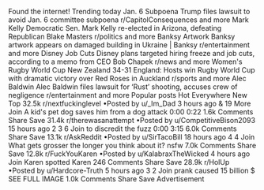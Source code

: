 Found the internet!
Trending today
Jan. 6 Subpoena
Trump files lawsuit to avoid Jan. 6 committee subpoena
r/CapitolConsequences and more
Mark Kelly
Democratic Sen. Mark Kelly re-elected in Arizona, defeating Republican Blake Masters
r/politics and more
Banksy Artwork
Banksy artwork appears on damaged building in Ukraine | Banksy
r/entertainment and more
Disney Job Cuts
Disney plans targeted hiring freeze and job cuts, according to a memo from CEO Bob Chapek
r/news and more
Women's Rugby World Cup
New Zealand 34-31 England: Hosts win Rugby World Cup with dramatic victory over Red Roses in Auckland
r/sports and more
Alec Baldwin
Alec Baldwin files lawsuit for ‘Rust’ shooting, accuses crew of negligence
r/entertainment and more
Popular posts
Hot
Everywhere
New
Top
32.5k
r/nextfuckinglevel
•Posted by
u/_Im_Dad
3 hours ago
& 19 More
Join
A kid's pet dog saves him from a dog attack
0:00
0:22
1.6k Comments
Share
Save
31.4k
r/therewasanattempt
•Posted by
u/CompetitiveBison2093
15 hours ago
2
3
6
Join
to discredit the fuzz
0:00
3:15
6.0k Comments
Share
Save
13.1k
r/AskReddit
•Posted by
u/SirTacoBill
18 hours ago
4
4
Join
What gets grosser the longer you think about it?
nsfw
7.0k Comments
Share
Save
12.8k
r/FuckYouKaren
•Posted by
u/KalabraxTheWicked
4 hours ago
Join
Karen spotted
Karen
246 Comments
Share
Save
28.9k
r/HolUp
•Posted by
u/Hardcore-Truth
5 hours ago
3
2
Join
prank caused 15 billion $
SEE FULL IMAGE
1.0k Comments
Share
Save
Advertisement